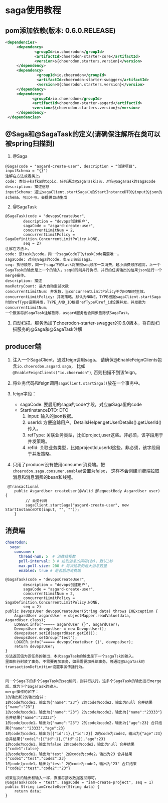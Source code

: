 # saga使用教程

## pom添加依赖(版本: 0.6.0.RELEASE)

```xml
<dependencies>
     <dependency>
             <groupId>io.choerodon</groupId>
             <artifactId>choerodon-starter-core</artifactId>
             <version>${choerodon.starters.version}</version>
     </dependency>
     <dependency>
              <groupId>io.choerodon</groupId>
              <artifactId>choerodon-starter-swagger</artifactId>
              <version>${choerodon.starters.version}</version>
     </dependency>
     <dependency>
            <groupId>io.choerodon</groupId>
            <artifactId>choerodon-starter-asgard</artifactId>
            <version>${choerodon.starters.version}</version>
     </dependency>
 </dependencies>
```

## @Saga和@SagaTask的定义(请确保注解所在类可以被spring扫描到)

1. @Saga
```
@Saga(code = "asgard-create-user", description = "创建项目", inputSchema = "{}")
注解在方法或者类上。
code: 类似于kafka的topic，任务通过@SagaTask订阅，对应@SagaTask的sagaCode
description: 描述信息
inputSchema: 通过sagaClient.startSaga()的StartInstanceDTO的input的json的schema，可以不写。会提供自动生成
```

2. @SagaTask
```
@SagaTask(code = "devopsCreateUser",
        description = "devops创建用户",
        sagaCode = "asgard-create-user",
        concurrentLimitNum = 2,
        concurrentLimitPolicy = SagaDefinition.ConcurrentLimitPolicy.NONE,
        seq = 2)
注解在方法上。
code: 该task的code，同一个sagaCode下的taskCode需要唯一。
sagaCode: 对应@Saga的code，表示订阅该saga。
seq: 执行顺序，同一个saga下的task将按照seq顺序一次消费，越小消费顺序越高，上一个SagaTask的输出是上一个的输入，seq相同则并行执行，并行的任务输出的结果json进行一个merge操作。
description: 描述
maxRetryCount: 最大自动重试次数
concurrentLimitNum: 并发数，当concurrentLimitPolicy不为NONE时生效。
concurrentLimitPolicy: 并发策略，默认为NONE。TYPE根据sagaClient.startSaga时的refType设置并发，TYPE_AND_ID根据refType和ref_id设置并发，并发数为concurrentLimitNum。
一个服务将@SagaTask注解删除，asgard服务也会同步删除该SagaTask。
```

3. 自动扫描。服务添加了choerodon-starter-swagger的0.6.0版本，将自动扫描服务的@Saga和@SagaTask注解

## producer端
1. 注入一个SagaClient，通过feign调用saga。
   请确保@EnableFeignClients包含`io.choerodon.asgard.saga`，
   比如`@EnableFeignClients("io.choerodon")`, 否则扫描不到该feign。

2. 将业务代码和feign调用`sagaClient.startSaga()`放在一个事务中。

3. feign字段：
   - sagaCode: 要启用的saga的code字段，对应@Saga里的code
   - StartInstanceDTO: DTO
     1. input: 输入的json数据。
     2. userId: 方便追踪用户。DetailsHelper.getUserDetails().getUserId()传入。
     3. refType: 关联业务类型，比如project,user这些。非必须，该字段用于并发策略。
     4. refId: 关联业务类型，比如projectId,userId这些。非必须，该字段用于并发策略。
     
 4. 只用了producer没有使用consumer消费端。把`choerodon.saga.consumer.enabled`设置为false，
    这样不会创建消费端拉取消息和消息消费的bean和线程。
    
```
 @Transactional
    public AsgardUser createUser(@Valid @RequestBody AsgardUser user) {
         // 业务代码
         sagaClient.startSaga("asgard-create-user", new StartInstanceDTO(input, "", ""));
    }
```

## 消费端
```yaml
choerodon:
  saga:
    consumer:
      thread-num: 5  # 消费线程数
      poll-interval: 3 # 拉取消息的间隔(秒)，默认1秒
      max-poll-size: 200 # 每次拉取的最大消息数量
      enabled: true # 是否启用消费端
```

```
@SagaTask(code = "devopsCreateUser",
        description = "devops创建用户",
        sagaCode = "asgard-create-user",
        concurrentLimitNum = 2,
        concurrentLimitPolicy = SagaDefinition.ConcurrentLimitPolicy.NONE,
        seq = 2)
public DevopsUser devopsCreateUser(String data) throws IOException {
    AsgardUser asgardUser = objectMapper.readValue(data, AsgardUser.class);
    LOGGER.info("===== asgardUser {}", asgardUser);
    DevopsUser devopsUser = new DevopsUser();
    devopsUser.setId(asgardUser.getId());
    devopsUser.setGroup("test");
    LOGGER.info("===== devopsCreateUser {}", devopsUser);
    return devopsUser;
}
方法返回值为该任务的输出，本次sagaTask的输出是下一个sagaTsk的输入。
里面执行封装了事务，不需要再加事务，如果需要加外部事务，可通过@SagaTask的transactionDefinition设置事务传播行为。


同一个Saga下的多个SagaTask的seq相同，则并行执行。这多个SagaTask的输出进行merge后，成为下个SagaTask的输入。
merge操作的如下：
1的输出和2的输出合并：
1的code为code1，输出为{"name":"23"} 2的code为code2，输出为null 合并结果{"name":"23"}
1的code为code1，输出为{"name":"23"} 2的code为code2，输出为{"name":"23333"} 合并结果{"name":"23333"}
1的code为code1，输出为{"name":"23"} 2的code为code2，输出为{"age":23} 合并结果{"name":"23333","age":23}
1的code为code1，输出为[{"id":1},{"id":2}] 2的code为code2，输出为{"age":23} 合并结果{"code1":[{"id":1},{"id":2}],"age":23}
1的code为code1，输出为false 2的code为code2，输出为null 合并结果{"code1":false}
1的code为code1，输出为"test" 2的code为code2，输出为23 合并结果{"code1":"test","code2":23}
1的code为code1，输出为"test" 2的code为code2，输出为"23" 合并结果{"code1":"test","code2":"23"}

如果这次的输出和输入一样，直接将接收数据返回即可。
@SagaTask(code = "test", sagaCode = "iam-create-project", seq = 1)
public String iamCreateUser(String data) {
    return data;
}
```
